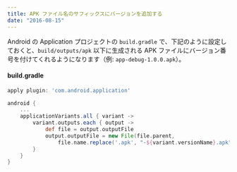 ```yaml
---
title: APK ファイル名のサフィックスにバージョンを追加する
date: "2016-08-15"
---
```


Android の Application プロジェクトの `build.gradle` で、下記のように設定しておくと、`build/outputs/apk` 以下に生成される APK ファイルにバージョン番号を付けてくれるようになります（例: `app-debug-1.0.0.apk`）。

#### build.gradle

```groovy
apply plugin: 'com.android.application'

android {
    ...
    applicationVariants.all { variant ->
        variant.outputs.each { output ->
            def file = output.outputFile
            output.outputFile = new File(file.parent,
                file.name.replace('.apk', "-${variant.versionName}.apk"))
        }
    }
}
```

